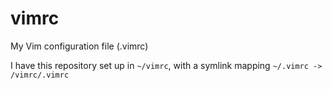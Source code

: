# vimrc
My Vim configuration file (.vimrc)

I have this repository set up in `~/vimrc`, with a symlink mapping `~/.vimrc -> /vimrc/.vimrc`
